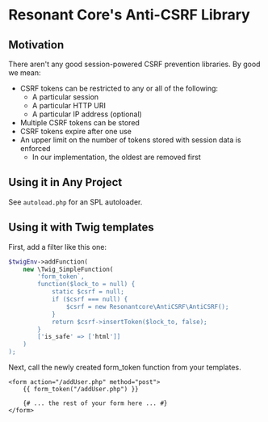 # Resonant Core's Anti-CSRF Library

## Motivation

There aren't any good session-powered CSRF prevention libraries. By good we mean:

* CSRF tokens can be restricted to any or all of the following:
  * A particular session
  * A particular HTTP URI
  * A particular IP address (optional)
* Multiple CSRF tokens can be stored
* CSRF tokens expire after one use
* An upper limit on the number of tokens stored with session data is enforced
  * In our implementation, the oldest are removed first

## Using it in Any Project

See `autoload.php` for an SPL autoloader.

## Using it with Twig templates

First, add a filter like this one:

```php
$twigEnv->addFunction(
    new \Twig_SimpleFunction(
        'form_token`,
        function($lock_to = null) {
            static $csrf = null;
            if ($csrf === null) {
                $csrf = new Resonantcore\AntiCSRF\AntiCSRF();
            }
            return $csrf->insertToken($lock_to, false);
        }
        ['is_safe' => ['html']]
    )
);
```

Next, call the newly created form_token function from your templates.

```twig
<form action="/addUser.php" method="post">
    {{ form_token("/addUser.php") }}

    {# ... the rest of your form here ... #}
</form>
```

